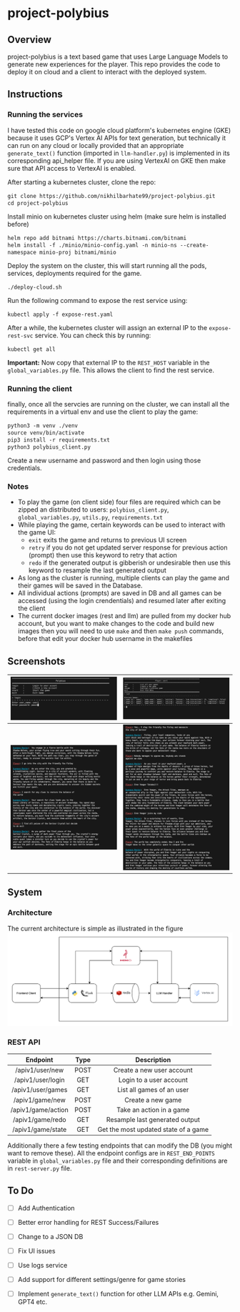 # project-polybius

## Overview

project-polybius is a text based game that uses Large Language Models to generate new experiences for the player.
This repo provides the code to deploy it on cloud and a client to interact with the deployed system.


## Instructions

### Running the services
I have tested this code on google cloud platform's kubernetes engine (GKE) because it uses GCP's Vertex AI APIs for text generation, but technically it can run on any cloud or locally provided that an appropriate `generate_text()` function (imported in `llm-handler.py`) is implemented in its corresponding api_helper file. If you are using VertexAI on GKE then make sure that API access to VertexAI is enabled.

After starting a kubernetes cluster, clone the repo:
```
git clone https://github.com/nikhilbarhate99/project-polybius.git
cd project-polybius
``` 
Install minio on kubernetes cluster using helm (make sure helm is installed before)
```
helm repo add bitnami https://charts.bitnami.com/bitnami
helm install -f ./minio/minio-config.yaml -n minio-ns --create-namespace minio-proj bitnami/minio
```
Deploy the system on the cluster, this will start running all the pods, services, deployments required for the game.
```
./deploy-cloud.sh
```
Run the following command to expose the rest service using:
```
kubectl apply -f expose-rest.yaml
```
After a while, the kubernetes cluster will assign an external IP to the `expose-rest-svc` service. 
You can check this by running:
```
kubectl get all
```
**Important:** Now copy that external IP to the `REST_HOST` variable in the `global_variables.py` file. 
This allows the client to find the rest service.

### Running the client
finally, once all the servcies are running on the cluster, we can install all the requirements in a virtual env and use the client to play the game:
```
python3 -m venv ./venv
source venv/bin/activate
pip3 install -r requirements.txt
python3 polybius_client.py
```
Create a new username and password and then login using those credentials.

### Notes
- To play the game (on client side) four files are required which can be zipped an distributed to users: `polybius_client.py`, `global_variables.py`, `utils.py`, `requirements.txt`
- While playing the game, certain keywords can be used to interact with the game UI:
  - `exit` exits the game and returns to previous UI screen
  - `retry` if you do not get updated server response for previous action (prompt) then use this keyword to retry that action
  - `redo` if the generated output is gibberish or undesirable then use this keyword to resample the last generated output
- As long as the cluster is running, multiple clients can play the game and their games will be saved in the Database.
- All individual actions (prompts) are saved in DB and all games can be accessed (using the login crendentials) and resumed later after exiting the client
- The current docker images (rest and llm) are pulled from my docker hub account, but you want to make changes to the code and build new images then you will need to use `make` and then `make push` commands, before that edit your docker hub username in the makefiles


## Screenshots

| ![](https://github.com/nikhilbarhate99/project-polybius/blob/main/media/main_menu.png) | ![](https://github.com/nikhilbarhate99/project-polybius/blob/main/media/user_menu.png)  |
| :---:|:---: |
| ![](https://github.com/nikhilbarhate99/project-polybius/blob/main/media/game_pic_1.png) | ![](https://github.com/nikhilbarhate99/project-polybius/blob/main/media/game_pic_2.png)  |


## System

### Architecture
The current architecture is simple as illustrated in the figure
![](https://github.com/nikhilbarhate99/project-polybius/blob/main/media/polybius_fig.png)

### REST API
| Endpoint | Type | Description |
| :---: | :---: | :---: |
| /apiv1/user/new | POST | Create a new user account |
| /apiv1/user/login | GET | Login to a user account |
| /apiv1/user/games | GET | List all games of an user |
| /apiv1/game/new | POST | Create a new game |
| /apiv1/game/action | POST | Take an action in a game |
| /apiv1/game/redo | GET | Resample last generated output |
| /apiv1/game/state | GET | Get the most updated state of a game |

Additionally there a few testing endpoints that can modify the DB (you might want to remove these).
All the endpoint configs are in `REST_END_POINTS` variable in `global_variables.py` file and their corresponding definitions are in `rest-server.py` file.


## To Do

- [ ] Add Authentication
- [ ] Better error handling for REST Success/Failures
- [ ] Change to a JSON DB
- [ ] Fix UI issues
- [ ] Use logs service
- [ ] Add support for different settings/genre for game stories
- [ ] Implement `generate_text()` function for other LLM APIs e.g. Gemini, GPT4 etc.

